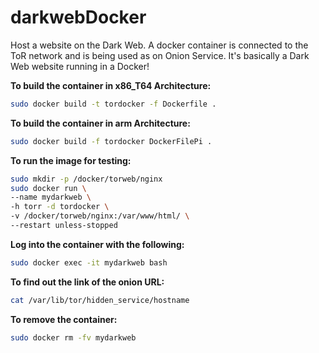 # darkwebDocker
Host a website on the Dark Web. A  docker container is connected to the ToR network and is being used as on Onion Service. It's basically a Dark Web website running in a Docker!

**To build the container in x86_T64 Architecture:**

```sh
sudo docker build -t tordocker -f Dockerfile .
```
**To build the container in arm Architecture:**

```sh
sudo docker build -f tordocker DockerFilePi .
```

**To run the image for testing:**

```sh
sudo mkdir -p /docker/torweb/nginx 
sudo docker run \
--name mydarkweb \
-h torr -d tordocker \
-v /docker/torweb/nginx:/var/www/html/ \
--restart unless-stopped
```

**Log into the container with the following:**

```sh
sudo docker exec -it mydarkweb bash
```

**To find out the link of the onion URL:**

```sh
cat /var/lib/tor/hidden_service/hostname
```


**To remove the container:**

```sh
sudo docker rm -fv mydarkweb
```
